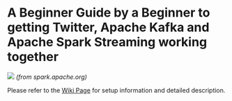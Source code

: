 # A Beginner Guide by a Beginner to getting Twitter, Apache Kafka and Apache Spark Streaming working together

![](https://spark.apache.org/docs/latest/img/streaming-arch.png)
_(from spark.apache.org)_

Please refer to the [Wiki Page](https://github.com/chiayongjian/twitter-kafka-sparkstreaming/wiki) for setup information and detailed description.
